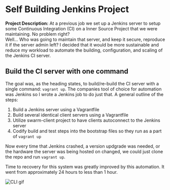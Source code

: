 # Self Building Jenkins Project

**Project Description:** At a previous job we set up a Jenkins server to setup some Continuous Integration (CI) on a Inner Source Project that we were maintaining. No problem right?
<br>
Well... Who was going to maintain that server, and keep it secure, reproduce it if the server admin left? I decided that it would be more sustainable and reduce my workload to automate the building, configuration, and scaling of the Jenkins CI server.
<br>

## Build the CI server with one command

The goal was, as the heading states, to build/re-build the CI server with a single command: `vagrant up`. The companies tool of choice for automation was Jenkins so I wrote a Jenkins job to do just that. A general outline of the steps:
1. Build a Jenkins server using a Vagrantfile
1. Build several identical client servers using a Vagrantfile
1. Utilize swarm-client project to have clients autoconnect to the Jenkins server
1. Codify build and test steps into the bootstrap files so they run as a part of `vagrant up`

Now every time that Jenkins crashed, a version updgrade was needed, or the hardware the server was being hosted on changed, we could just clone the repo and run `vagrant up`.
<br>

Time to recovery for this system was greatly improved by this automation. It went from approximately 24 hours to less than 1 hour.

![CLI gif](https://github.com/zkoppert/zkoppert.github.io/blob/main/images/vagrant-cli.gif?raw=true)
